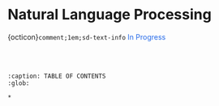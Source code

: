 <br>

# Natural Language Processing

{octicon}`comment;1em;sd-text-info` <span style="color: #276be9">In Progress</span>

<br>
<br>

```{toctree}
:caption: TABLE OF CONTENTS
:glob:

*
```

<br>
<br>

<br>
<br>

<br>
<br>

<br>
<br>